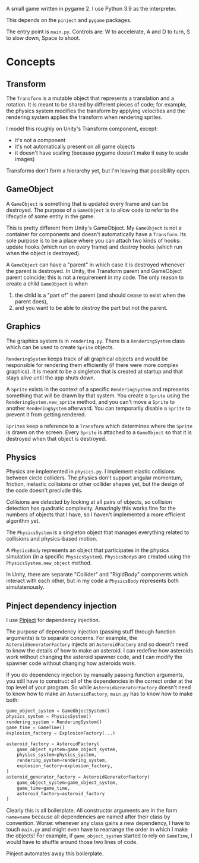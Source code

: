 A small game written in pygame 2. I use Python 3.9 as the interpreter.

This depends on the `pinject` and `pygame` packages.

The entry point is `main.py`. Controls are: W to accelerate, A and D
to turn, S to slow down, Space to shoot.

# Concepts

## Transform

The `Transform` is a mutable object that represents a translation and
a rotation. It is meant to be shared by different pieces of code; for
example, the physics system modifies the transform by applying
velocities and the rendering system applies the transform when
rendering sprites.

I model this roughly on Unity's Transform component, except:

* it's not a component
* it's not automatically present on all game objects
* it doesn't have scaling (because pygame doesn't make it easy to
  scale images)
  
Transforms don't form a hierarchy yet, but I'm leaving that
possibility open.

## GameObject

A `GameObject` is something that is updated every frame and can be
destroyed. The purpose of a `GameObject` is to allow code to refer to
the lifecycle of some entity in the game.

This is pretty different from Unity's GameObject. My `GameObject` is
not a container for components and doesn't automatically have a
`Transform`. Its sole purpose is to be a place where you can attach
two kinds of hooks: update hooks (which run on every frame) and
destroy hooks (which run when the object is destroyed).

A `GameObject` can have a "parent" in which case it is destroyed
whenever the parent is destroyed. In Unity, the Transform parent and
GameObject parent coincide; this is not a requirement in my code. The
only reason to create a child `GameObject` is when

1. the child is a "part of" the parent (and should cease to exist when
   the parent does),
2. and you want to be able to destroy the part but not the parent.

## Graphics

The graphics system is in `rendering.py`. There is a `RenderingSystem`
class which can be used to create `Sprite` objects.

`RenderingSystem` keeps track of all graphical objects and would be
responsible for rendering them efficiently (if there were more complex
graphics). It is meant to be a singleton that is created at startup
and that stays alive until the app shuts down.

A `Sprite` exists in the context of a specific `RenderingSystem` and
represents something that will be drawn by that system. You create a
`Sprite` using the `RenderingSystem.new_sprite` method, and you can't
move a `Sprite` to another `RenderingSystem` afterward. You can
temporarily disable a `Sprite` to prevent it from getting rendered.

`Sprite`s keep a reference to a `Transform` which determines where the
`Sprite` is drawn on the screen. Every `Sprite` is attached to a
`GameObject` so that it is destroyed when that object is destroyed.

## Physics

Physics are implemented in `physics.py`. I implement elastic
collisions between circle colliders. The physics don't support angular
momentum, friction, inelastic collisions or other collider shapes yet,
but the design of the code doesn't preclude this.

Collisions are detected by looking at all pairs of objects, so
collision detection has quadratic complexity. Amazingly this works
fine for the numbers of objects that I have, so I haven't implemented
a more efficient algorithm yet.

The `PhysicsSystem` is a singleton object that manages everything
related to collisions and physics-based motion.

A `PhysicsBody` represents an object that participates in the physics
simulation (in a specific `PhysicsSystem`). `PhysicsBody`s are created
using the `PhysicsSystem.new_object` method.

In Unity, there are separate "Collider" and "RigidBody" components
which interact with each other, but in my code a `PhysicsBody`
represents both simulatenously.

## Pinject dependency injection

I use [Pinject](https://github.com/google/pinject) for dependency
injection.

The purpose of dependency injection (passing stuff through function
arguments) is to separate concerns. For example, the
`AsteroidGeneratorFactory` injects an `AsteroidFactory` and so doesn't
need to know the details of how to make an asteroid. I can redefine
how asteroids work without changing the asteroid spawner code, and I
can modify the spawner code without changing how asteroids work.

If you do dependency injection by manually passing function arguments,
you still have to construct all of the dependencies in the correct
order at the top level of your program. So while
`AsteroidGeneratorFactory` doesn't need to know how to make an
`AsteroidFactory`, `main.py` has to know how to make both:

```py
game_object_system = GameObjectSystem()
physics_system = PhysicsSystem()
rendering_system = RenderingSystem()
game_time = GameTime()
explosion_factory = ExplosionFactory(...)

asteroid_factory = AsteroidFactory(
    game_object_system=game_object_system,
    physics_system=physics_system,
    rendering_system=rendering_system,
    explosion_factory=explosion_factory,
)
asteroid_generator_factory = AsteroidGeneratorFactory(
    game_object_system=game_object_system,
    game_time=game_time,
    asteroid_factory=asteroid_factory
)
```

Clearly this is all boilerplate. All constructor arguments are in the
form `name=name` because all dependencies are named after their class
by convention. Worse: whenever any class gains a new dependency, I
have to touch `main.py` and might even have to rearrange the order in
which I make the objects! For example, if `game_object_system` started
to rely on `GameTime`, I would have to shuffle around those two lines
of code.

Pinject automates away this boilerplate.
